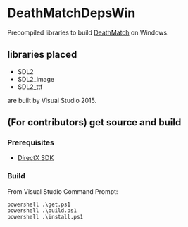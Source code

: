 # DeathMatchDepsWin

Precompiled libraries to build [DeathMatch] on Windows.

## libraries placed

* SDL2
* SDL2_image
* SDL2_ttf

are built by Visual Studio 2015.

## (For contributors) get source and build

### Prerequisites

* [DirectX SDK][dxsdk]

### Build

From Visual Studio Command Prompt:

```
powershell .\get.ps1
powershell .\build.ps1
powershell .\install.ps1
```

[DeathMatch]: https://github.com/kumar8600/DeathMatch
[dxsdk]: http://www.microsoft.com/en-us/download/details.aspx?id=6812
